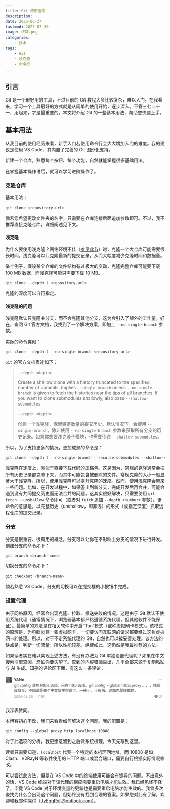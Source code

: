 ```yaml
---
title: Git 使用指南
description:
date: 2025-06-27
lastmod: 2025-07-30
image: 终端.png
categories:
    - 技术
tags:
    - Git
    - 浅克隆
    - 命令行
---
```


## 引言

Git 是一个很好用的工具，不过目前的 Git 教程大多比较复杂，难以入门。在我看来，学习一个工具最好的方式就是从简单的使用开始，逐步深入。不管三七二十一，用起来，才是最重要的。本文将介绍 Git 的一些基本用法，帮助您快速上手。

## 基本用法

从我目前的使用经历来看，新手入门若使用命令行会大大增加入门的难度。我的建议是使用 VS Code，其内置了完善的 Git 图形化支持。

新建一个仓库，熟悉每个按钮、每个功能，自然就能掌握很多基础用法。

在掌握基本操作语后，就可以学习进阶操作了。

### 克隆仓库

基本用法：

```powershell
git clone <repository-url>
```

倘若您希望更改文件夹的名字，只需要在仓库连接后面追加参数即可。不过，我不推荐直接克隆仓库，详细阐述见下文。

#### 浅克隆

为什么要使用浅克隆？网络环境不佳（[参见此节](#设置代理)）时，克隆一个大仓库可能需要很长时间。浅克隆可以只克隆最新的提交记录，从而大幅度减少克隆时间和数据量。

举个例子，假设某个仓库的文件结构有过极大的变动，克隆完整仓库可能要下载 100 MB 数据，而浅克隆可能只需要下载 10 MB。

```powershell
git clone --depth 1 <repository-url>
```

克隆的深度可以自行指定。

#### 浅克隆的问题

浅克隆默认只克隆主分支，而不会克隆其他分支，这为会引入了额外的工作量。好在，查阅 Git 官方文档，我找到了一个解决方案，即加上 `--no-single-branch` 参数。

实际的命令类似：

```powershell
git clone --depth 1 --no-single-branch <repository-url>
```

`Git` 的官方文档表述如下：

> `--depth <depth>`
>
> Create a shallow clone with a history truncated to the specified number of commits. Implies `--single-branch` unless `--no-single-branch` is given to fetch the histories near the tips of all branches. If you want to clone submodules shallowly, also pass `--shallow-submodules`.
>
> `--depth <depth>`
>
> 创建一个浅克隆，保留特定数量的提交历史。默认情况下，会使用 `--single-branch`，除非使用 `--no-single-branch` 参数来获取所有分支的历史记录。如果你想要浅克隆子模块，也需要传递 `--shallow-submodules`。

所以，为了支持更多的情况，更加成熟的命令是：

```powershell
git clone --depth 1 --no-single-branch --recurse-submodules --shallow-submodules <repository-url>
```

浅克隆在速度上，类似于直接下载代码的压缩包。这是因为，常规的克隆通常会把所有历史记录都克隆下来，而其中可能包含被删除的文件。常规克隆的大小一般显著大于浅克隆。所以，使用浅克隆可以提升克隆的速度。然而，使用浅克隆会带来一些问题。比如，在开发过程中，如果签出到新分支，完成开发后再合并，可能会遇到没有共同提交历史而无法合并的问题。这其实很好解决，只需要使用 `git fetch --unshallow` 命令即可（或者对 `fetch` 追加 `--depth <number>` 参数）。该命令的意思是，以完整历史（unshallow，即非浅）的形式（或指定深度）抓取远程仓库的提交记录。

### 分支

分支是很重要、很有用的概念。分支可以让你在不影响主分支的情况下进行开发。创建分支的命令如下：

```powershell
git branch <branch-name>
```

切换分支的命令如下：

```powershell
git checkout <branch-name>
```

倘若熟悉 VS Code，分支的切换可以在提交框的小按钮中完成。

### 设置代理

由于网络原因，经常会出现克隆、拉取、推送失败的情况。这是由于 Git 默认不使用系统代理（通常情况下，浏览器基本都严格遵循系统代理，但其他软件不能保证）。最简单的方法是在相关软件中开启“Tun”模式（或称虚拟网卡模式）。该模式的原理是，为电脑创建一张虚拟网卡，一切要访问互联网的请求都要经过这张虚拟网卡的处理。所以，对于不走系统代理的 Git，自然也可以被妥善处理。该方法的缺点是，判断一切流量，所以性能较差。纵使如此，这仍然是我最推荐的方法。

如果读者实在难以实现上述方法，有没有办法为 Git 单独设置代理呢？如果在中文搜索引擎查阅，恐怕你要失望了。查到的内容错漏百出，几乎全部来源于复制粘贴与 AI 生成。知乎的评论区下面，有这么一条评论：

![评论](image.png)

我深表赞同。

本博客初心不改，我们来看看如何解决这个问题。我的配置是：

```shell
git config --global proxy.http localhost:10808
```

对于此选项的分析，我更愿意留到之后做系统梳理，今天先写到这里。

读者只需要知道，`localhost` 代表一个特定的本机环回地址，而 10808 是如 Clash、V2RayN 等软件使用的 HTTP 端口或混合端口，需要自行根据实际情况修改。

可以尝试此方法，但是在 VS Code 中的终端使用可能会有诡异的问题。不出意外的话，VS Code 终端对于该代理的相应需要重启电脑才能生效。我已经见怪不怪了，毕竟 VS Code 对于环境变量的更新也是需要重启电脑才能生效的。我曾多次查找为什么会出现这个问题，但始终没有找到合理的答案。如果您对此有了解，欢迎和我邮件探讨（<JyEggRoll@outlook.com>）。
